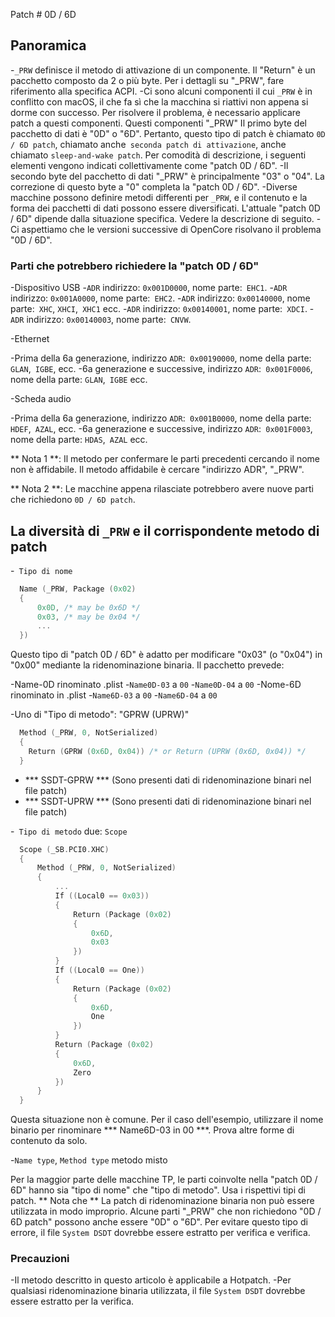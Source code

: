 Patch # 0D / 6D

## Panoramica

-`_PRW` definisce il metodo di attivazione di un componente. Il "Return" è un pacchetto composto da 2 o più byte. Per i dettagli su "_PRW", fare riferimento alla specifica ACPI.
-Ci sono alcuni componenti il ​​cui `_PRW` è in conflitto con macOS, il che fa sì che la macchina si riattivi non appena si dorme con successo. Per risolvere il problema, è necessario applicare patch a questi componenti. Questi componenti "_PRW" Il primo byte del pacchetto di dati è "0D" o "6D". Pertanto, questo tipo di patch è chiamato `0D / 6D patch`, chiamato anche` seconda patch di attivazione`, anche chiamato `sleep-and-wake patch`. Per comodità di descrizione, i seguenti elementi vengono indicati collettivamente come "patch 0D / 6D".
-Il secondo byte del pacchetto di dati "_PRW" è principalmente "03" o "04". La correzione di questo byte a "0" completa la "patch 0D / 6D".
-Diverse macchine possono definire metodi differenti per `_PRW`, e il contenuto e la forma dei pacchetti di dati possono essere diversificati. L'attuale "patch 0D / 6D" dipende dalla situazione specifica. Vedere la descrizione di seguito.
-Ci aspettiamo che le versioni successive di OpenCore risolvano il problema "0D / 6D".

### Parti che potrebbero richiedere la "patch 0D / 6D"

-Dispositivo USB
  -`ADR` indirizzo: `0x001D0000`, nome parte:` EHC1`.
  -`ADR` indirizzo: `0x001A0000`, nome parte:` EHC2`.
  -`ADR` indirizzo: `0x00140000`, nome parte:` XHC`, `XHCI`,` XHC1` ecc.
  -`ADR` indirizzo: `0x00140001`, nome parte:` XDCI`.
  -`ADR` indirizzo: `0x00140003`, nome parte:` CNVW`.

-Ethernet

  -Prima della 6a generazione, indirizzo `ADR`:` 0x00190000`, nome della parte: `GLAN`,` IGBE`, ecc.
  -6a generazione e successive, indirizzo `ADR`:` 0x001F0006`, nome della parte: `GLAN`,` IGBE` ecc.

-Scheda audio

  -Prima della 6a generazione, indirizzo `ADR`:` 0x001B0000`, nome della parte: `HDEF`,` AZAL`, ecc.
  -6a generazione e successive, indirizzo `ADR`:` 0x001F0003`, nome della parte: `HDAS`,` AZAL` ecc.

  ** Nota 1 **: Il metodo per confermare le parti precedenti cercando il nome non è affidabile. Il metodo affidabile è cercare "indirizzo ADR", "_PRW".

  ** Nota 2 **: Le macchine appena rilasciate potrebbero avere nuove parti che richiedono `0D / 6D patch`.

## La diversità di `_PRW` e il corrispondente metodo di patch

-` Tipo di nome`

  ```Swift
    Name (_PRW, Package (0x02)
    {
        0x0D, /* may be 0x6D */
        0x03, /* may be 0x04 */
        ...
    })
  ```

Questo tipo di "patch 0D / 6D" è adatto per modificare "0x03" (o "0x04") in "0x00" mediante la ridenominazione binaria. Il pacchetto prevede:

   -Name-0D rinominato .plist
     -`Name0D-03` a `00`
     -`Name0D-04` a `00`
   -Nome-6D rinominato in .plist
     -`Name6D-03` a `00`
     -`Name6D-04` a `00`

-Uno di "Tipo di metodo": "GPRW (UPRW)"

  ```Swift
    Method (_PRW, 0, NotSerialized)
    {
      Return (GPRW (0x6D, 0x04)) /* or Return (UPRW (0x6D, 0x04)) */
    }
  ```
  
   - *** SSDT-GPRW *** (Sono presenti dati di ridenominazione binari nel file patch)
   - *** SSDT-UPRW *** (Sono presenti dati di ridenominazione binari nel file patch)

-` Tipo di metodo` due: `Scope`

  ```Swift
    Scope (_SB.PCI0.XHC)
    {
        Method (_PRW, 0, NotSerialized)
        {
            ...
            If ((Local0 == 0x03))
            {
                Return (Package (0x02)
                {
                    0x6D,
                    0x03
                })
            }
            If ((Local0 == One))
            {
                Return (Package (0x02)
                {
                    0x6D,
                    One
                })
            }
            Return (Package (0x02)
            {
                0x6D,
                Zero
            })
        }
    }
  ```

Questa situazione non è comune. Per il caso dell'esempio, utilizzare il nome binario per rinominare *** Name6D-03 in 00 ***. Prova altre forme di contenuto da solo.

-`Name type`, `Method type` metodo misto

   Per la maggior parte delle macchine TP, le parti coinvolte nella "patch 0D / 6D" hanno sia "tipo di nome" che "tipo di metodo". Usa i rispettivi tipi di patch. ** Nota che ** La patch di ridenominazione binaria non può essere utilizzata in modo improprio. Alcune parti "_PRW" che non richiedono "0D / 6D patch" possono anche essere "0D" o "6D". Per evitare questo tipo di errore, il file `System DSDT` dovrebbe essere estratto per verifica e verifica.

### Precauzioni

-Il metodo descritto in questo articolo è applicabile a Hotpatch.
-Per qualsiasi ridenominazione binaria utilizzata, il file `System DSDT` dovrebbe essere estratto per la verifica.
